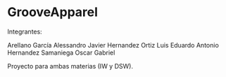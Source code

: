 # GrooveApparel
Integrantes:

Arellano García Alessandro Javier
Hernandez Ortiz Luis Eduardo Antonio
Hernandez Samaniega Oscar Gabriel

Proyecto para ambas materias (IW y DSW).
